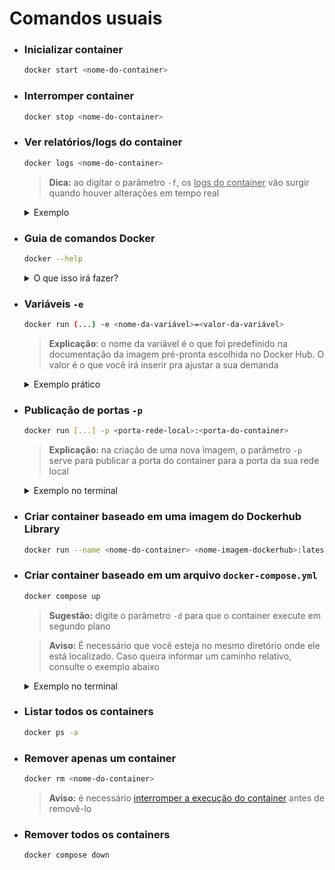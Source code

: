 # Comandos usuais

- ### Inicializar container
  ```bash
  docker start <nome-do-container>
  ```
- ### <span id="2">Interromper container</span>
  ```bash 
  docker stop <nome-do-container>
  ```

- ### Ver relatórios/logs do container
  ```bash
  docker logs <nome-do-container>
  ```
  ><b>Dica:</b> ao digitar o parâmetro `-f`, os <u>logs do container</u> vão surgir quando houver alterações em tempo real
    <details>
      <summary>Exemplo</summary>
      
      docker logs <nome-do-container> -f
    </details>

- ### Guia de comandos Docker

  ```bash
  docker --help
  ```
  <details>
    <summary>O que isso irá fazer?</summary>
    <br>
    <b>R:</b> Irá listar opções e parâmetros disponíveis para suprir sua demanda
  </details>

- ### Variáveis `-e`
  ```bash
  docker run (...) -e <nome-da-variável>=<valor-da-variável>
  ```

  ><b>Explicação</b>: o nome da variável é o que foi predefinido na documentação da imagem pré-pronta escolhida no Docker Hub. O valor é o que você irá inserir pra ajustar a sua demanda
  <details>
    <summary>Exemplo prático</summary>

    ```bash
    docker run --name projeto-01 imagem-do-dockerhub -e LOGIN_NAME=docker -e PASSWORD=123
    ```

  </details>

- ### Publicação de portas `-p`
  ```bash
  docker run [...] -p <porta-rede-local>:<porta-do-container>
  ```
  ><b>Explicação:</b> na criação de uma nova imagem, o parâmetro `-p` serve para publicar a porta do container para a porta da sua rede local
  <details>
    <summary>Exemplo no terminal</summary>

    ```bash
    docker run [...] -p 5432:5000
    ```

    ><b>Explicação:</b> a porta `5000` está sendo mapeada do container para a porta `5432` na sua rede local.

  </details>

- ### Criar container baseado em uma imagem do Dockerhub Library
  ```bash
  docker run --name <nome-do-container> <nome-imagem-dockerhub>:latest -e <param-01>=<valor-param-01> -e <param-02>=<valor-param-02> -p <porta-da-imagem>:<porta-rede-local>
  ```

- ### Criar container baseado em um arquivo `docker-compose.yml`
  ```bash
  docker compose up
  ```
  ><b>Sugestão:</b> digite o parâmetro `-d` para que o container execute em segundo plano

  ><b>Aviso:</b> É necessário que você esteja no mesmo diretório onde ele está localizado. Caso queira informar um caminho relativo, consulte o exemplo abaixo

  <details>
    <summary>Exemplo no terminal</summary>
    <h4>Informando um caminho relativo</h4>

    ```bash
    docker compose -f caminho/relativo/até/o/arquivo docker-compose.yml up
    ```

    ><b>Informação:</b> o parâmetro `-f` é a forma reduzida de se escrever `--file`. Sua finalidade é informar um caminho relativo como exemplificado acima <br>
    O parâmetro `up` tem a finalidade de (re)criar e executar contêineres

  </details>

- ### Listar todos os containers
  ```bash
  docker ps -a
  ```

- ### Remover apenas um container
  ```bash
  docker rm <nome-do-container>
  ```
  ><b>Aviso:</b> é necessário <a href="#2">interromper a execução do container</a> antes de removê-lo

- ### Remover todos os containers
  ```bash
  docker compose down
  ```
